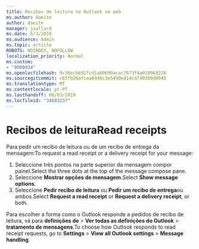 ```yaml
---
title: Recibos de leitura no Outlook na web
ms.author: daeite
author: daeite
manager: joallard
ms.date: 6/3/2019
ms.audience: Admin
ms.topic: article
ROBOTS: NOINDEX, NOFOLLOW
localization_priority: Normal
ms.custom:
- "8000034"
ms.openlocfilehash: 9c36ecb691fcd1a80690acac7673f4a010968226
ms.sourcegitcommit: c65fb26afcaa8446c3e5490ed14c4f403b9d0945
ms.translationtype: MT
ms.contentlocale: pt-PT
ms.lasthandoff: 06/03/2019
ms.locfileid: "34683237"
---
```

# <a name="read-receipts"></a><span data-ttu-id="4b508-102">Recibos de leitura</span><span class="sxs-lookup"><span data-stu-id="4b508-102">Read receipts</span></span>

<span data-ttu-id="4b508-103">Para pedir um recibo de leitura ou de um recibo de entrega da mensagem:</span><span class="sxs-lookup"><span data-stu-id="4b508-103">To request a read receipt or a delivery receipt for your message:</span></span> 

1. <span data-ttu-id="4b508-104">Seleccione três pontos na parte superior da mensagem compor painel.</span><span class="sxs-lookup"><span data-stu-id="4b508-104">Select the three dots at the top of the message compose pane.</span></span>
1. <span data-ttu-id="4b508-105">Seleccione **Mostrar opções de mensagem**.</span><span class="sxs-lookup"><span data-stu-id="4b508-105">Select **Show message options**.</span></span>
1. <span data-ttu-id="4b508-106">Seleccione **Pedir recibo de leitura** ou **Pedir um recibo de entrega**ou ambos.</span><span class="sxs-lookup"><span data-stu-id="4b508-106">Select **Request a read receipt** or **Request a delivery receipt**, or both.</span></span>

<span data-ttu-id="4b508-107">Para escolher a forma como o Outlook responde a pedidos de recibo de leitura, vá para **definições de** > **Ver todas as definições do Outlook** > **tratamento de mensagens**.</span><span class="sxs-lookup"><span data-stu-id="4b508-107">To choose how Outlook responds to read receipt requests, go to **Settings** > **View all Outlook settings** > **Message handling**.</span></span>